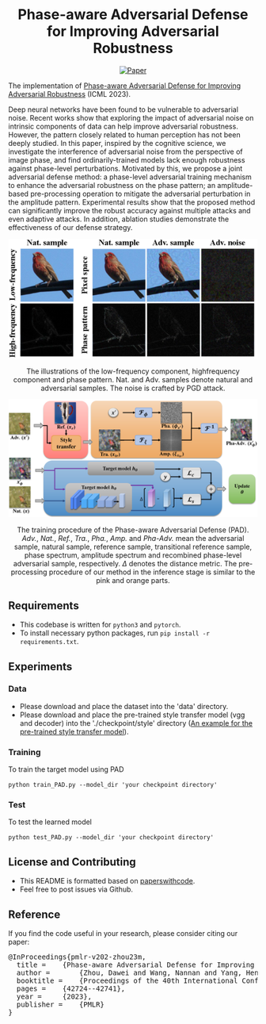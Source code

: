 <div align="center">   
  
# Phase-aware Adversarial Defense for Improving Adversarial Robustness
[![Paper](https://img.shields.io/badge/paper-ICML-green)](https://proceedings.mlr.press/v202/zhou23m/zhou23m.pdf)

</div>

The implementation of [Phase-aware Adversarial Defense for Improving Adversarial Robustness](https://proceedings.mlr.press/v202/zhou23m/zhou23m.pdf) (ICML 2023).

Deep neural networks have been found to be vulnerable to adversarial noise. Recent works show that exploring the impact of adversarial noise on intrinsic components of data can help improve adversarial robustness. However, the pattern closely related to human perception has not been deeply studied. In this paper, inspired by the cognitive science, we investigate the interference of adversarial noise from the perspective of image phase, and find ordinarily-trained models lack enough robustness against phase-level perturbations. Motivated by this, we propose a joint adversarial defense method: a phase-level adversarial training mechanism to enhance the adversarial robustness on the phase pattern; an amplitude-based pre-processing operation to mitigate the adversarial perturbation in the amplitude pattern. Experimental results show that the proposed method can significantly improve the robust accuracy against multiple attacks and even adaptive attacks. In addition, ablation studies demonstrate the effectiveness of our defense strategy.


<p float="left" align="center">
<img src="arch.png" width="800" /> 
<figcaption align="center">
The illustrations of the low-frequency component, highfrequency component and phase pattern. Nat. and Adv. samples denote natural and adversarial samples. The noise is crafted by PGD attack.
</figcaption>
</p>


<p float="left" align="center">
<img src="method.png" width="800" /> 
<figcaption align="center">
  
The training procedure of the Phase-aware Adversarial Defense (PAD). *Adv.*, *Nat.*, *Ref.*, *Tra.*, *Pha.*, *Amp.* and *Pha-Adv.* mean the adversarial sample, natural sample, reference sample, transitional reference sample, phase spectrum, amplitude spectrum and recombined phase-level adversarial sample, respectively. $\Delta$ denotes the distance metric. The pre-processing procedure of our method in the inference stage is similar to the pink and orange parts.
</figcaption>
</p>


## Requirements
- This codebase is written for `python3` and `pytorch`.
- To install necessary python packages, run `pip install -r requirements.txt`.


## Experiments
### Data
- Please download and place the dataset into the 'data' directory.
- Please download and place the pre-trained style transfer model (vgg and decoder) into the './checkpoint/style' directory ([An example for the pre-trained style transfer model](https://drive.google.com/drive/folders/1s8yPdAtLkwxTePnWYTHvEN4OXauhg0HS?usp=drive_link)). 


### Training
To train the target model using PAD 

```
python train_PAD.py --model_dir 'your checkpoint directory'
```


### Test
To test the learned model

```
python test_PAD.py --model_dir 'your checkpoint directory'
```


## License and Contributing
- This README is formatted based on [paperswithcode](https://github.com/paperswithcode/releasing-research-code).
- Feel free to post issues via Github. 


## Reference
If you find the code useful in your research, please consider citing our paper:


<pre>
@InProceedings{pmlr-v202-zhou23m,
  title = 	 {Phase-aware Adversarial Defense for Improving Adversarial Robustness},
  author =       {Zhou, Dawei and Wang, Nannan and Yang, Heng and Gao, Xinbo and Liu, Tongliang},
  booktitle = 	 {Proceedings of the 40th International Conference on Machine Learning},
  pages = 	 {42724--42741},
  year = 	 {2023},
  publisher =    {PMLR}
}
</pre>
